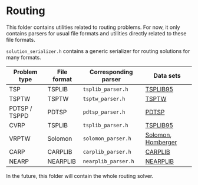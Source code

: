 # Routing

This folder contains utilities related to routing problems. For now, it only
contains parsers for usual file formats and utilities directly related to these
file formats.

`solution_serializer.h` contains a generic serializer for routing solutions for
many formats.

| Problem type | File format | Corresponding parser | Data sets |
| ------------ | ----------- | -------------------- | --------- |
| TSP | TSPLIB | `tsplib_parser.h` | [TSPLIB95][tsplib95] |
| TSPTW | TSPTW | `tsptw_parser.h` | [TSPTW][tsptw] |
| PDTSP / TSPPD | PDTSP | `pdtsp_parser.h` | [PDTSP][pdtsp] |
| CVRP | TSPLIB | `tsplib_parser.h` | [TSPLIB95][tsplib95] |
| VRPTW | Solomon | `solomon_parser.h` | [Solomon][solomon], [Homberger][homberger] |
| CARP | CARPLIB | `carplib_parser.h` | [CARPLIB][carplib] |
| NEARP | NEARPLIB | `nearplib_parser.h` | [NEARPLIB][nearplib] |

In the future, this folder will contain the whole routing solver.

[tsplib95]: http://www.iwr.uni-heidelberg.de/groups/comopt/software/TSPLIB95/DOC.PS
[tsptw]: https://homepages.dcc.ufmg.br/~rfsilva/tsptw/
[solomon]: https://www.sintef.no/projectweb/top/vrptw/solomon-benchmark/
[homberger]: https://www.sintef.no/projectweb/top/vrptw/homberger-benchmark/
[pdtsp]: https://web.archive.org/web/20080318001744/http://www.diku.dk/~sropke/
[nearplib]: https://www.sintef.no/projectweb/top/nearp/
[carplib]: https://www.uv.es/belengue/carp.html
